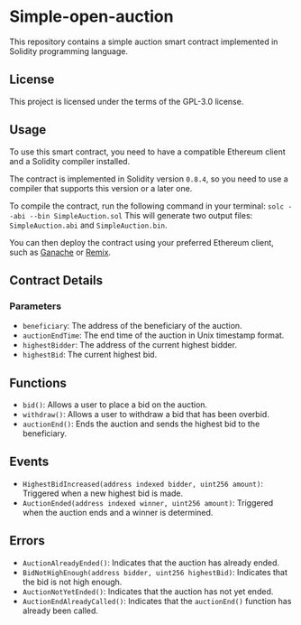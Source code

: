 # Simple-open-auction
This repository contains a simple auction smart contract implemented in Solidity programming language.
## License
This project is licensed under the terms of the GPL-3.0 license. 

## Usage
To use this smart contract, you need to have a compatible Ethereum client and a Solidity compiler installed.

The contract is implemented in Solidity version `0.8.4`, so you need to use a compiler that supports this version or a later one.

To compile the contract, run the following command in your terminal:
`solc --abi --bin SimpleAuction.sol`
This will generate two output files: `SimpleAuction.abi` and `SimpleAuction.bin`.

You can then deploy the contract using your preferred Ethereum client, such as [Ganache](https://trufflesuite.com/ganache/) or [Remix](https://remix.ethereum.org/#lang=en&optimize=false&runs=200&evmVersion=null).

## Contract Details
### Parameters
- `beneficiary`: The address of the beneficiary of the auction.
- `auctionEndTime`: The end time of the auction in Unix timestamp format.
- `highestBidder`: The address of the current highest bidder.
- `highestBid`: The current highest bid.
## Functions
- `bid()`: Allows a user to place a bid on the auction.
- `withdraw()`: Allows a user to withdraw a bid that has been overbid.
- `auctionEnd()`: Ends the auction and sends the highest bid to the beneficiary.
## Events
- `HighestBidIncreased(address indexed bidder, uint256 amount)`: Triggered when a new highest bid is made.
- `AuctionEnded(address indexed winner, uint256 amount)`: Triggered when the auction ends and a winner is determined.
## Errors
- `AuctionAlreadyEnded()`: Indicates that the auction has already ended.
- `BidNotHighEnough(address bidder, uint256 highestBid)`: Indicates that the bid is not high enough.
- `AuctionNotYetEnded()`: Indicates that the auction has not yet ended.
- `AuctionEndAlreadyCalled()`: Indicates that the `auctionEnd()` function has already been called.
